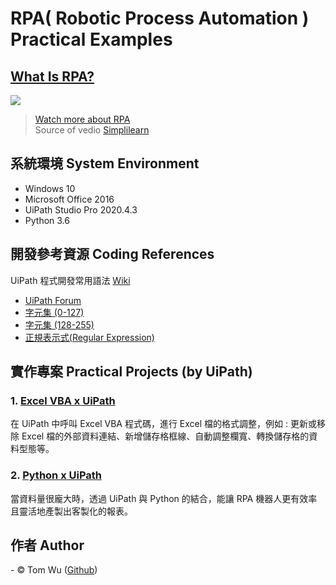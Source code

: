 # RPA( Robotic Process Automation ) Practical Examples  

##  [What Is RPA?](http://www.youtube.com/watch?v=9URSbTOE4YI)  
[![](http://img.youtube.com/vi/9URSbTOE4YI/0.jpg)](http://www.youtube.com/watch?v=9URSbTOE4YI "RPA In 5 Minutes | What Is RPA - Robotic Process Automation?")  
> [Watch more about RPA](https://www.youtube.com/c/SimplilearnOfficial/search?query=rpa)  
Source of vedio [Simplilearn](https://www.youtube.com/c/SimplilearnOfficial/featured) 
  
## 系統環境 System Environment     
* Windows 10  
* Microsoft Office 2016
* UiPath Studio Pro 2020.4.3   
* Python 3.6   

## 開發參考資源 Coding References   
UiPath 程式開發常用語法 [Wiki](https://github.com/YenLinWu/RPA_UiPath/wiki)  
- [UiPath Forum](https://forum.uipath.com/ "UiPath 論壇")
- [字元集 (0-127)](https://docs.microsoft.com/zh-tw/office/vba/language/reference/user-interface-help/character-set-0127 "處理字串時參考")  
- [字元集 (128-255)](https://docs.microsoft.com/zh-tw/office/vba/language/reference/user-interface-help/character-set-128255 "處理字串時參考")  
- [正規表示式(Regular Expression)](https://www.regular-expressions.info/unicode.html "處理字串時參考")  

## 實作專案 Practical Projects (by UiPath)  
### 1. [Excel VBA x UiPath](https://github.com/YenLinWu/RPA_UiPath/tree/master/Excel%20VBA%20x%20UiPath)
在 UiPath 中呼叫 Excel VBA 程式碼，進行 Excel 檔的格式調整，例如 : 更新或移除 Excel 檔的外部資料連結、新增儲存格框線、自動調整欄寬、轉換儲存格的資料型態等。  

### 2. [Python x UiPath](https://github.com/YenLinWu/RPA_UiPath/tree/master/Python%20x%20UiPath)  
當資料量很龐大時，透過 UiPath 與 Python 的結合，能讓 RPA 機器人更有效率且靈活地產製出客製化的報表。 

## 作者 Author  
<span> - &copy; Tom Wu (<a href="https://github.com/YenLinWu">Github</a>) </span>  
